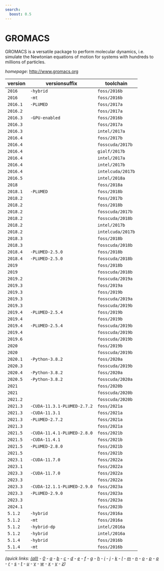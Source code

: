 ```yaml
---
search:
  boost: 0.5
---
```

# GROMACS

GROMACS is a versatile package to perform molecular dynamics,  i.e. simulate the Newtonian equations of motion for systems with hundreds to millions of particles.

*homepage*: <http://www.gromacs.org>

version | versionsuffix | toolchain
--------|---------------|----------
``2016`` | ``-hybrid`` | ``foss/2016b``
``2016`` | ``-mt`` | ``foss/2016b``
``2016.1`` | ``-PLUMED`` | ``foss/2017a``
``2016.2`` |  | ``foss/2017a``
``2016.3`` | ``-GPU-enabled`` | ``foss/2016b``
``2016.3`` |  | ``foss/2017a``
``2016.3`` |  | ``intel/2017a``
``2016.4`` |  | ``foss/2017b``
``2016.4`` |  | ``fosscuda/2017b``
``2016.4`` |  | ``giolf/2017b``
``2016.4`` |  | ``intel/2017a``
``2016.4`` |  | ``intel/2017b``
``2016.4`` |  | ``intelcuda/2017b``
``2016.5`` |  | ``intel/2018a``
``2018`` |  | ``foss/2018a``
``2018.1`` | ``-PLUMED`` | ``foss/2018b``
``2018.2`` |  | ``foss/2017b``
``2018.2`` |  | ``foss/2018b``
``2018.2`` |  | ``fosscuda/2017b``
``2018.2`` |  | ``fosscuda/2018b``
``2018.2`` |  | ``intel/2017b``
``2018.2`` |  | ``intelcuda/2017b``
``2018.3`` |  | ``foss/2018b``
``2018.3`` |  | ``fosscuda/2018b``
``2018.4`` | ``-PLUMED-2.5.0`` | ``foss/2018b``
``2018.4`` | ``-PLUMED-2.5.0`` | ``fosscuda/2018b``
``2019`` |  | ``foss/2018b``
``2019`` |  | ``fosscuda/2018b``
``2019.2`` |  | ``fosscuda/2019a``
``2019.3`` |  | ``foss/2019a``
``2019.3`` |  | ``foss/2019b``
``2019.3`` |  | ``fosscuda/2019a``
``2019.3`` |  | ``fosscuda/2019b``
``2019.4`` | ``-PLUMED-2.5.4`` | ``foss/2019b``
``2019.4`` |  | ``foss/2019b``
``2019.4`` | ``-PLUMED-2.5.4`` | ``fosscuda/2019b``
``2019.4`` |  | ``fosscuda/2019b``
``2019.6`` |  | ``fosscuda/2019b``
``2020`` |  | ``foss/2019b``
``2020`` |  | ``fosscuda/2019b``
``2020.1`` | ``-Python-3.8.2`` | ``foss/2020a``
``2020.3`` |  | ``fosscuda/2019b``
``2020.4`` | ``-Python-3.8.2`` | ``foss/2020a``
``2020.5`` | ``-Python-3.8.2`` | ``fosscuda/2020a``
``2021`` |  | ``foss/2020b``
``2021`` |  | ``fosscuda/2020b``
``2021.2`` |  | ``fosscuda/2020b``
``2021.3`` | ``-CUDA-11.3.1-PLUMED-2.7.2`` | ``foss/2021a``
``2021.3`` | ``-CUDA-11.3.1`` | ``foss/2021a``
``2021.3`` | ``-PLUMED-2.7.2`` | ``foss/2021a``
``2021.3`` |  | ``foss/2021a``
``2021.5`` | ``-CUDA-11.4.1-PLUMED-2.8.0`` | ``foss/2021b``
``2021.5`` | ``-CUDA-11.4.1`` | ``foss/2021b``
``2021.5`` | ``-PLUMED-2.8.0`` | ``foss/2021b``
``2021.5`` |  | ``foss/2021b``
``2023.1`` | ``-CUDA-11.7.0`` | ``foss/2022a``
``2023.1`` |  | ``foss/2022a``
``2023.3`` | ``-CUDA-11.7.0`` | ``foss/2022a``
``2023.3`` |  | ``foss/2022a``
``2023.3`` | ``-CUDA-12.1.1-PLUMED-2.9.0`` | ``foss/2023a``
``2023.3`` | ``-PLUMED-2.9.0`` | ``foss/2023a``
``2023.3`` |  | ``foss/2023a``
``2024.1`` |  | ``foss/2023b``
``5.1.2`` | ``-hybrid`` | ``foss/2016a``
``5.1.2`` | ``-mt`` | ``foss/2016a``
``5.1.2`` | ``-hybrid-dp`` | ``intel/2016a``
``5.1.2`` | ``-hybrid`` | ``intel/2016a``
``5.1.4`` | ``-hybrid`` | ``foss/2016b``
``5.1.4`` | ``-mt`` | ``foss/2016b``


*(quick links: [(all)](../index.md) - [0](../0/index.md) - [a](../a/index.md) - [b](../b/index.md) - [c](../c/index.md) - [d](../d/index.md) - [e](../e/index.md) - [f](../f/index.md) - [g](../g/index.md) - [h](../h/index.md) - [i](../i/index.md) - [j](../j/index.md) - [k](../k/index.md) - [l](../l/index.md) - [m](../m/index.md) - [n](../n/index.md) - [o](../o/index.md) - [p](../p/index.md) - [q](../q/index.md) - [r](../r/index.md) - [s](../s/index.md) - [t](../t/index.md) - [u](../u/index.md) - [v](../v/index.md) - [w](../w/index.md) - [x](../x/index.md) - [y](../y/index.md) - [z](../z/index.md))*

